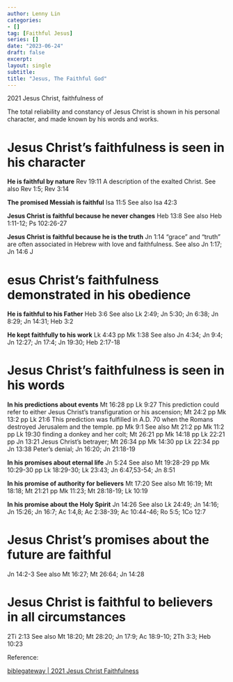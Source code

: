 ```yaml
---
author: Lenny Lin
categories:
- []
tag: [Faithful Jesus]
series: []
date: "2023-06-24"
draft: false
excerpt: 
layout: single
subtitle: 
title: "Jesus, The Faithful God"
---
```


2021 Jesus Christ, faithfulness of

The total reliability and constancy of Jesus Christ is shown in his personal character, and made known by his words and works.

<h1>Jesus Christ’s faithfulness is seen in his character</h1>

<b>He is faithful by nature</b> Rev 19:11 A description of the exalted Christ. See also Rev 1:5; Rev 3:14  

<b>The promised Messiah is faithful</b> Isa 11:5 See also Isa 42:3

<b>Jesus Christ is faithful because he never changes</b> Heb 13:8 See also Heb 1:11-12; Ps 102:26-27

<b>Jesus Christ is faithful because he is the truth</b> Jn 1:14 “grace” and “truth” are often associated in Hebrew with love and faithfulness. See also Jn 1:17; Jn 14:6
J
<h1>esus Christ’s faithfulness demonstrated in his obedience</h1>

<b>He is faithful to his Father</b> Heb 3:6 See also Lk 2:49; Jn 5:30; Jn 6:38; Jn 8:29; Jn 14:31; Heb 3:2

<b>He kept faithfully to his work</b> Lk 4:43 pp Mk 1:38 See also Jn 4:34; Jn 9:4; Jn 12:27; Jn 17:4; Jn 19:30; Heb 2:17-18

<h1>Jesus Christ’s faithfulness is seen in his words</h1>

<b>In his predictions about events</b> Mt 16:28 pp Lk 9:27 This prediction could refer to either Jesus Christ’s transfiguration or his ascension; Mt 24:2 pp Mk 13:2 pp Lk 21:6 This prediction was fulfilled in A.D. 70 when the Romans destroyed Jerusalem and the temple. pp Mk 9:1 See also Mt 21:2 pp Mk 11:2 pp Lk 19:30 finding a donkey and her colt; Mt 26:21 pp Mk 14:18 pp Lk 22:21 pp Jn 13:21 Jesus Christ’s betrayer; Mt 26:34 pp Mk 14:30 pp Lk 22:34 pp Jn 13:38 Peter’s denial; Jn 16:20; Jn 21:18-19

<b>In his promises about eternal life</b> Jn 5:24 See also Mt 19:28-29 pp Mk 10:29-30 pp Lk 18:29-30; Lk 23:43; Jn 6:47,53-54; Jn 8:51

<b>In his promise of authority for believers</b> Mt 17:20 See also Mt 16:19; Mt 18:18; Mt 21:21 pp Mk 11:23; Mt 28:18-19; Lk 10:19

<b>In his promise about the Holy Spirit</b> Jn 14:26 See also Lk 24:49; Jn 14:16; Jn 15:26; Jn 16:7; Ac 1:4,8; Ac 2:38-39; Ac 10:44-46; Ro 5:5; 1Co 12:7

<h1>Jesus Christ’s promises about the future are faithful</h1>

Jn 14:2-3 See also Mt 16:27; Mt 26:64; Jn 14:28

<h1>Jesus Christ is faithful to believers in all circumstances</h1>

2Ti 2:13 See also Mt 18:20; Mt 28:20; Jn 17:9; Ac 18:9-10; 2Th 3:3; Heb 10:23

Reference:

<a href = "https://www.biblegateway.com/resources/dictionary-of-bible-themes/2021-Jesus-Christ-faithfulness" target="_blank" rel="noopener noreferrer">biblegateway | 2021 Jesus Christ Faithfulness</a>